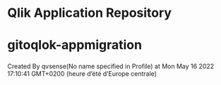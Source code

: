 # Qlik Application Repository 
# gitoqlok-appmigration
### 
Created By qvsense(No name specified in Profile) at Mon May 16 2022 17:10:41 GMT+0200 (heure d’été d’Europe centrale)